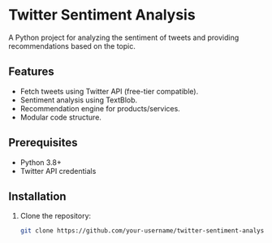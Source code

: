 # Twitter Sentiment Analysis

A Python project for analyzing the sentiment of tweets and providing recommendations based on the topic.

## Features
- Fetch tweets using Twitter API (free-tier compatible).
- Sentiment analysis using TextBlob.
- Recommendation engine for products/services.
- Modular code structure.

## Prerequisites
- Python 3.8+
- Twitter API credentials

## Installation

1. Clone the repository:
   ```bash
   git clone https://github.com/your-username/twitter-sentiment-analysis-with-product-recommendation.git

